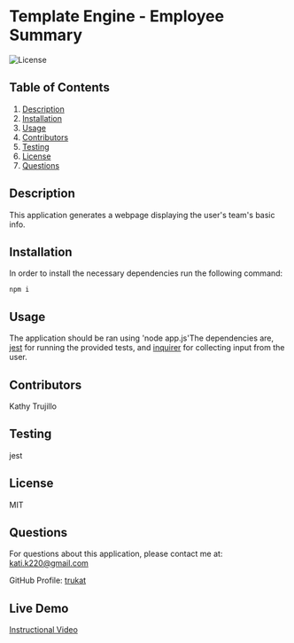# Template Engine - Employee Summary
  ![License](https://img.shields.io/badge/license-MIT-blue.svg)
 
  ## Table of Contents
  1. [Description](#projectDescription)
  2. [Installation](#installation)
  3. [Usage](#usage)
  4. [Contributors](#contributors)
  5. [Testing](#testing)
  6. [License](#license)
  7. [Questions](#questions)

  ## Description 
  This application generates a webpage displaying the user's team's basic info.
    
  ## Installation
    
  In order to install the necessary dependencies run the following command:
  ```
  npm i
  ```

  ## Usage
   The application should be ran using 'node app.js'The dependencies are, [jest](https://jestjs.io/) for running the provided tests, and [inquirer](https://www.npmjs.com/package/inquirer) for collecting input from the user.
   
  ## Contributors
  Kathy Trujillo

  ## Testing
  jest

  ## License
  MIT

  ## Questions
  For questions about this application, please contact me at: kati.k220@gmail.com

  GitHub Profile: [trukat](https://github.com/trukat/)

  ## Live Demo
  [Instructional Video](https://drive.google.com/file/d/1Yn9pCwZoI2wbR2Lwcw5YQpCS4lt0JJ-i/view)
    
